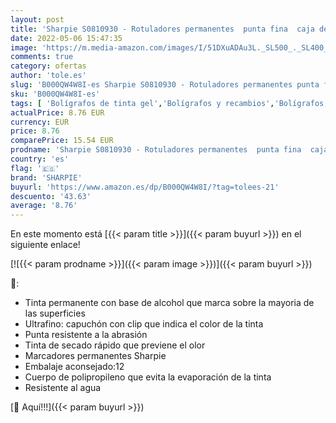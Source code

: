 ```yaml
---
layout: post
title: 'Sharpie S0810930 - Rotuladores permanentes  punta fina  caja de 12  color negro'
date: 2022-05-06 15:47:35
image: 'https://m.media-amazon.com/images/I/51DXuADAu3L._SL500_._SL400_.jpg'
comments: true
category: ofertas
author: 'tole.es'
slug: 'B000QW4W8I-es Sharpie S0810930 - Rotuladores permanentes punta fina caja...'
sku: 'B000QW4W8I-es'
tags: [ 'Bolígrafos de tinta gel','Bolígrafos y recambios','Bolígrafos, lápices y útiles de escritura','Oficina y papelería','rotuladores','sharpie','🇪🇸', ]
actualPrice: 8.76 EUR
currency: EUR
price: 8.76
comparePrice: 15.54 EUR
prodname: 'Sharpie S0810930 - Rotuladores permanentes  punta fina  caja de 12  color negro'
country: 'es'
flag: '🇪🇸'
brand: 'SHARPIE'
buyurl: 'https://www.amazon.es/dp/B000QW4W8I/?tag=tolees-21'
descuento: '43.63'
average: '8.76'
---
```


En este momento está [{{< param title >}}]({{< param buyurl >}}) en el siguiente enlace!

[![{{< param prodname >}}]({{< param image >}})]({{< param buyurl >}})

🔎:

- Tinta permanente con base de alcohol que marca sobre la mayoria de las superficies
- Ultrafino: capuchón con clip que indica el color de la tinta
- Punta resistente a la abrasión
- Tinta de secado rápido que previene el olor
- Marcadores permanentes Sharpie
- Embalaje aconsejado:12
- Cuerpo de polipropileno que evita la evaporación de la tinta
- Resistente al agua

[🛒 Aquí!!!]({{< param buyurl >}})
